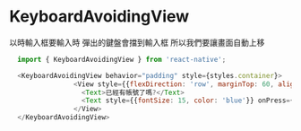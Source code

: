 # KeyboardAvoidingView



以時輸入框要輸入時 彈出的鍵盤會擋到輸入框 所以我們要讓畫面自動上移

```javascript
  import { KeyboardAvoidingView } from 'react-native';

  <KeyboardAvoidingView behavior="padding" style={styles.container}>
                <View style={{flexDirection: 'row', marginTop: 60, alignSelf: 'center'}}>
                  <Text>已經有帳號了嗎?</Text>  
                  <Text style={{fontSize: 15, color: 'blue'}} onPress={() => this.toLogin()}>登入</Text>
                </View>      
  </KeyboardAvoidingView>
```

